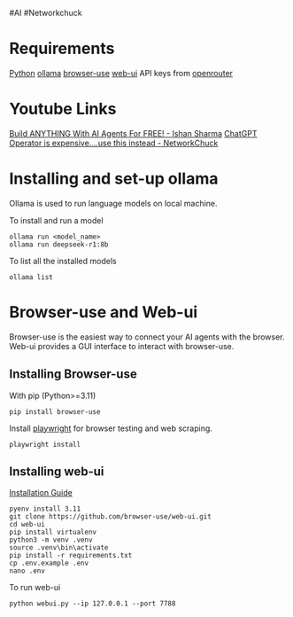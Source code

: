 #AI #Networkchuck 
# Requirements
[Python](https://www.python.org/downloads/)
[ollama](https://github.com/ollama/ollama)
[browser-use](https://github.com/browser-use/browser-use)
[web-ui](https://github.com/browser-use/web-ui)
API keys from [openrouter](https://openrouter.ai/)

# Youtube Links
[Build ANYTHING With AI Agents For FREE! - Ishan Sharma](https://www.youtube.com/watch?v=u3c8OQaeLWo)
[ChatGPT Operator is expensive....use this instead - NetworkChuck](https://www.youtube.com/watch?v=sxTNACldK3Y)

# Installing and set-up ollama
Ollama is used to run language models on local machine.

To install and run a model
```shell
ollama run <model_name>
ollama run deepseek-r1:8b
```

To list all the installed models
```shell
ollama list
```

# Browser-use and Web-ui
Browser-use is the easiest way to connect your AI agents with the browser. Web-ui provides a GUI interface to interact with browser-use.

## Installing Browser-use
With pip (Python>=3.11)
```shell
pip install browser-use
```

Install [playwright](https://playwright.dev/) for browser testing and web scraping.
```shell
playwright install
```

## Installing web-ui
[Installation Guide](https://github.com/browser-use/web-ui?tab=readme-ov-file#option-1-local-installation)
```shell
pyenv install 3.11
git clone https://github.com/browser-use/web-ui.git
cd web-ui
pip install virtualenv
python3 -m venv .venv
source .venv\bin\activate
pip install -r requirements.txt
cp .env.example .env
nano .env
```

To run web-ui
```shell
python webui.py --ip 127.0.0.1 --port 7788
```
